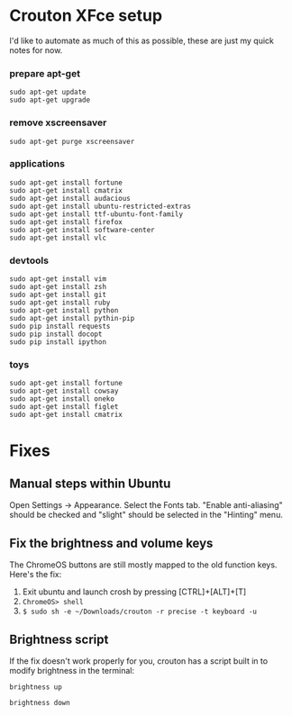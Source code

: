 
# Crouton XFce setup

I'd like to automate as much of this as possible, these are just my
quick notes for now. 

### prepare apt-get

```
sudo apt-get update
sudo apt-get upgrade
```

### remove xscreensaver

```
sudo apt-get purge xscreensaver
```

### applications

```
sudo apt-get install fortune
sudo apt-get install cmatrix
sudo apt-get install audacious
sudo apt-get install ubuntu-restricted-extras
sudo apt-get install ttf-ubuntu-font-family
sudo apt-get install firefox
sudo apt-get install software-center
sudo apt-get install vlc
```

### devtools

```
sudo apt-get install vim
sudo apt-get install zsh
sudo apt-get install git
sudo apt-get install ruby
sudo apt-get install python
sudo apt-get install pythin-pip
sudo pip install requests
sudo pip install docopt
sudo pip install ipython
```

### toys

```
sudo apt-get install fortune
sudo apt-get install cowsay
sudo apt-get install oneko
sudo apt-get install figlet
sudo apt-get install cmatrix
```

# Fixes

## Manual steps within Ubuntu

Open Settings -> Appearance. Select the Fonts tab.
"Enable anti-aliasing" should be checked and "slight" should be
selected in the "Hinting" menu. 

## Fix the brightness and volume keys

The ChromeOS buttons are still mostly mapped to the old function keys.
Here's the fix: 

1. Exit ubuntu and launch crosh by pressing [CTRL]+[ALT]+[T]
2. ``` ChromeOS> shell ```
3. ``` $ sudo sh -e ~/Downloads/crouton -r precise -t keyboard -u ```

## Brightness script

If the fix doesn't work properly for you, crouton has a script built in
to modify brightness in the terminal:

```
brightness up
```

```
brightness down
```


<!--

Sources:

my history file and 
http://www.webupd8.org/2013/12/things-to-do-after-installing-ubuntu-on.html

-->
